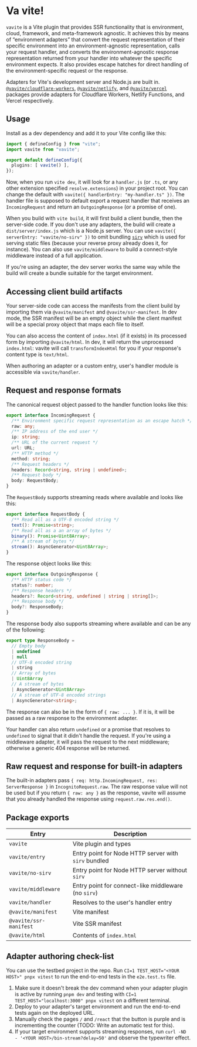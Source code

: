 # Va vite!

`vavite` is a Vite plugin that provides SSR functionality that is environment, cloud, framework, and meta-framework agnostic. It achieves this by means of “environment adapters” that convert the request representation of their specific environment into an environment-agnostic representation, calls your request handler, and converts the environment-agnostic response representation returned from your handler into whatever the specific environment expects. It also provides escape hatches for direct handling of the environment-specific request or the response.

Adapters for Vite's development server and Node.js are built in. [`@vavite/cloudflare-workers`](https://github.com/cyco130/vavite/blob/main/packages/cloudflare-workers), [`@vavite/netlify`](https://github.com/cyco130/vavite/blob/main/packages/netlify), and [`@vavite/vercel`](https://github.com/cyco130/vavite/blob/main/packages/vercel) packages provide adapters for Cloudflare Workers, Netlify Functions, and Vercel respectively.

## Usage

Install as a dev dependency and add it to your Vite config like this:

```ts
import { defineConfig } from "vite";
import vavite from "vavite";

export default defineConfig({
  plugins: [ vavite() ],
});
```

Now, when you run `vite dev`, it will look for a `handler.js` (or `.ts`, or any other extension specified `resolve.extensions`) in your project root. You can change the default with `vavite({ handlerEntry: "my-handler.ts" })`. The handler file is supposed to default export a request handler that receives an `IncomingRequest` and return an `OutgoingResponse` (or a promise of one).

When you build with `vite build`, it will first build a client bundle, then the server-side code. If you don't use any adapters, the build will create a `dist/server/index.js` which is a Node.js server. You can use `vavite({ serverEntry: "vavite/no-sirv" })` to omit bundling [`sirv`](https://github.com/lukeed/sirv) which is used for serving static files (because your reverse proxy already does it, for instance). You can also use `vavite/middleware` to build a connect-style middleware instead of a full application.

If you're using an adapter, the dev server works the same way while the build will create a bundle suitable for the target environment.

## Accessing client build artifacts

Your server-side code can access the manifests from the client build by importing them via `@vavite/manifest` and `@vavite/ssr-manifest`. In dev mode, the SSR manifest will be an empty object while the client manifest will be a special proxy object that maps each file to itself.

You can also access the content of `index.html` (if it exists) in its processed form by importing `@vavite/html`. In dev, it will return the unprocessed `index.html`: vavite will call `transformIndexHtml` for you if your response's content type is `text/html`.

When authoring an adapter or a custom entry, user's handler module is accessible via `vavite/handler`.

## Request and response formats

The canonical request object passed to the handler function looks like this:

```ts
export interface IncomingRequest {
  /** Environment specific request representation as an escape hatch */
  raw: any;
  /** IP address of the end user */
  ip: string;
  /** URL of the current request */
  url: URL;
  /** HTTP method */
  method: string;
  /** Request headers */
  headers: Record<string, string | undefined>;
  /** Request body */
  body: RequestBody;
}
```

The `RequestBody` supports streaming reads where available and looks like this:

```ts
export interface RequestBody {
  /** Read all as a UTF-8 encoded string */
  text(): Promise<string>;
  /** Read all as a an array of bytes */
  binary(): Promise<Uint8Array>;
  /** A stream of bytes */
  stream(): AsyncGenerator<Uint8Array>;
}
```

The response object looks like this:

```ts
export interface OutgoingResponse {
  /** HTTP status code */
  status?: number;
  /** Response headers */
  headers?: Record<string, undefined | string | string[]>;
  /** Response body */
  body?: ResponseBody;
}
```

The response body also supports streaming where available and can be any of the following:

```ts
export type ResponseBody =
  // Empty body
  | undefined
  | null
  // UTF-8 encoded string
  | string
  // Array of bytes
  | Uint8Array
  // A stream of bytes
  | AsyncGenerator<Uint8Array>
  // A stream of UTF-8 encoded strings
  | AsyncGenerator<string>;
```

The response can also be in the form of `{ raw: ... }`. If it is, it will be passed as a raw response to the environment adapter.

Your handler can also return `undefined` or a promise that resolves to `undefined` to signal that it didn't handle the request. If you're using a middleware adapter, it will pass the request to the next middleware; otherwise a generic 404 response will be returned.

## Raw request and response for built-in adapters

The built-in adapters pass `{ req: http.IncomingRequest, res: ServerResponse }` in `IncognitoRequest.raw`. The raw response value will not be used but if you return `{ raw: any }` as the response, vavite will assume that you already handled the response using `request.raw.res.end()`.

## Package exports

| Entry                  | Description                                          |
| ---------------------- | ---------------------------------------------------- |
| `vavite`               | Vite plugin and types                                |
| `vavite/entry`         | Entry point for Node HTTP server with `sirv` bundled |
| `vavite/no-sirv`       | Entry point for Node HTTP server without `sirv`      |
| `vavite/middleware`    | Entry point for connect-like middleware (no `sirv`)  |
| `vavite/handler`       | Resolves to the user's handler entry                 |
| `@vavite/manifest`     | Vite manifest                                        |
| `@vavite/ssr-manifest` | Vite SSR manifest                                    |
| `@vavite/html`         | Contents of `index.html`                             |

## Adapter authoring check-list

You can use the testbed project in the repo. Run `CI=1 TEST_HOST="<YOUR HOST>" pnpx vitest` to run the end-to-end tests in the `e2e.test.ts` file.

1. Make sure it doesn't break the dev command when your adapter plugin is active by running `pnpm dev` and testing with `CI=1 TEST_HOST="localhost:3000" pnpx vitest` on a different terminal.
2. Deploy to your adapter's target environment and run the end-to-end tests again on the deployed URL.
3. Manually check the pages `/` and `/react` that the button is purple and is incrementing the counter (TODO: Write an automatic test for this).
4. If your target environment supports streaming responses, run `curl -ND - '<YOUR HOST>/bin-stream?delay=50'` and observe the typewriter effect.
